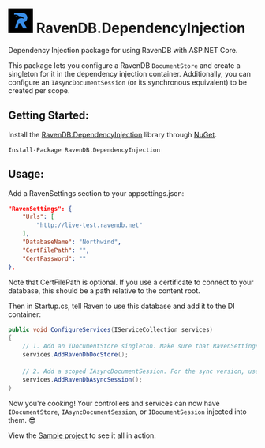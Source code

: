 ﻿# <img src="https://github.com/JudahGabriel/RavenDB.DependencyInjection/blob/master/RavenDB.DependencyInjection/nuget-icon.png?raw=true" width="50px" height="50px" /> RavenDB.DependencyInjection
Dependency Injection package for using RavenDB with ASP.NET Core.

This package lets you configure a RavenDB `DocumentStore` and create a singleton for it in the dependency injection container. Additionally, you can configure an `IAsyncDocumentSession` (or its synchronous equivalent) to be created per scope.

## Getting Started:
Install the [RavenDB.DependencyInjection](https://www.nuget.org/packages/RavenDB.DependencyInjection) library through [NuGet](https://nuget.org).
```
Install-Package RavenDB.DependencyInjection
```    

## Usage:   

Add a RavenSettings section to your appsettings.json:

```json
"RavenSettings": {
	"Urls": [
		"http://live-test.ravendb.net"
	],
	"DatabaseName": "Northwind",
	"CertFilePath": "",
	"CertPassword": ""
},
```

Note that CertFilePath is optional. If you use a certificate to connect to your database, this should be a path relative to the content root.

Then in Startup.cs, tell Raven to use this database and add it to the DI container:

```csharp
public void ConfigureServices(IServiceCollection services)
{
    // 1. Add an IDocumentStore singleton. Make sure that RavenSettings section exist in appsettings.json
    services.AddRavenDbDocStore();

    // 2. Add a scoped IAsyncDocumentSession. For the sync version, use .AddRavenSession().
    services.AddRavenDbAsyncSession(); 
}
```

Now you're cooking! Your controllers and services can now have `IDocumentStore`, `IAsyncDocumentSession`, or `IDocumentSession` injected into them. 😎

View the [Sample project](https://github.com/JudahGabriel/RavenDB.DependencyInjection/tree/master/Sample) to see it all in action.